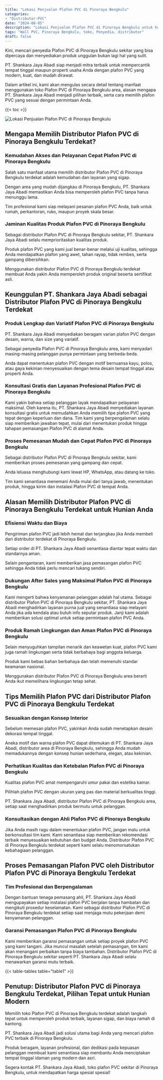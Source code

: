 ```yaml
---
title: "Lokasi Penjualan Plafon PVC di Pinoraya Bengkulu"
categories: 
- "Distributor-PVC"
date: "2024-08-05"
description: "Lokasi Penjualan Plafon PVC di Pinoraya Bengkulu untuk hunian, office, serta gerai. Produk berkualitas, variasi motif, variasi warna elegan, dengan servis penempatan dikerjakan oleh tim berpengalaman dan kepastian resmi!|Jasa penyediaan Plafon PVC di Pinoraya Bengkulu untuk keperluan rumah, perkantoran, atau gerai, dengan panel unggulan dan pemasangan oleh tenaga ahli ahli serta garansi resmi.|Solusi Plafon PVC di Pinoraya Bengkulu yang andal bagi hunian, kantor, dan gerai, bersama panel unggulan dan pemasangan oleh tim ahli dan garansi resmi.|Distribusi Plafon PVC di Pinoraya Bengkulu untuk tempat tinggal, office, dan gerai, beserta produk terbaik dan instalasi ditangani oleh teknisi berpengalaman, disertai beserta kepastian resmi.}"
tags: "Wall PVC, Pinoraya Bengkulu, toko, Penyedia, distributor"
draft: false
---
```


Kini, mencari penyedia Plafon PVC di Pinoraya Bengkulu sekitar yang bisa dipercaya dan menyediakan produk unggulan bukan lagi hal yang sulit.

PT. Shankara Jaya Abadi siap menjadi mitra terbaik untuk mempercantik tempat tinggal maupun properti usaha Anda dengan plafon PVC yang modern, kuat, dan mudah dirawat.

Dalam artikel ini, kami akan mengulas secara detail tentang manfaat menggunakan toko Plafon PVC di Pinoraya Bengkulu area, alasan mengapa PT. Shankara Jaya Abadi menjadi pilihan terbaik, serta cara memilih plafon PVC yang sesuai dengan permintaan Anda.

{{< toc >}}

![Lokasi Penjualan Plafon PVC di Pinoraya Bengkulu](/images/Distributor-PVC/Lokasi-Penjualan-Plafon-PVC-di-Pinoraya-Bengkulu.png)


## Mengapa Memilih Distributor Plafon PVC di Pinoraya Bengkulu Terdekat?

### Kemudahan Akses dan Pelayanan Cepat Plafon PVC di Pinoraya Bengkulu

Salah satu manfaat utama memilih distributor Plafon PVC di Pinoraya Bengkulu terdekat adalah kemudahan dan layanan yang sigap.

Dengan area yang mudah dijangkau di Pinoraya Bengkulu, PT. Shankara Jaya Abadi memastikan Anda bisa memperoleh plafon PVC tanpa harus menunggu lama.

Tim profesional kami siap melayani pesanan plafon PVC Anda, baik untuk rumah, perkantoran, ruko, maupun proyek skala besar.

### Jaminan Kualitas Produk Plafon PVC di Pinoraya Bengkulu

Sebagai distributor Plafon PVC di Pinoraya Bengkulu sekitar, PT. Shankara Jaya Abadi selalu memprioritaskan kualitas produk.

Produk plafon PVC yang kami jual benar-benar melalui uji kualitas, sehingga Anda mendapatkan plafon yang awet, tahan rayap, tidak rembes, serta gampang dibersihkan.

Menggunakan distributor Plafon PVC di Pinoraya Bengkulu terdekat membuat Anda yakin Anda memperoleh produk original beserta sertifikat asli.

## Keunggulan PT. Shankara Jaya Abadi sebagai Distributor Plafon PVC di Pinoraya Bengkulu Terdekat

### Produk Lengkap dan Variatif Plafon PVC di Pinoraya Bengkulu

PT. Shankara Jaya Abadi menyediakan beragam varian plafon PVC dengan desain, warna, dan size yang variatif.

Sebagai penyedia Plafon PVC di Pinoraya Bengkulu area, kami menyadari masing-masing pelanggan punya permintaan yang berbeda-beda.

Anda dapat menentukan plafon PVC dengan motif bernuansa kayu, polos, atau gaya kekinian menyesuaikan dengan tema desain tempat tinggal atau properti Anda.

### Konsultasi Gratis dan Layanan Profesional Plafon PVC di Pinoraya Bengkulu

Kami yakin bahwa setiap pelanggan layak mendapatkan pelayanan maksimal. Oleh karena itu, PT. Shankara Jaya Abadi menyediakan layanan konsultasi gratis untuk memudahkan Anda memilih tipe plafon PVC yang tepat dengan keperluan dan dana. Tim kami yang berpengalaman selalu siap memberikan jawaban tepat, mulai dari menentukan produk hingga tahapan pemasangan Plafon PVC di alamat Anda.

### Proses Pemesanan Mudah dan Cepat Plafon PVC di Pinoraya Bengkulu

Sebagai distributor Plafon PVC di Pinoraya Bengkulu sekitar, kami memberikan proses pemesanan yang gampang dan cepat.

Anda leluasa menghubungi kami lewat HP, WhatsApp, atau datang ke toko.

Tim kami senantiasa menemani Anda mulai dari tanya jawab, menentukan produk, hingga kirim dan instalasi Plafon PVC di tempat Anda.

## Alasan Memilih Distributor Plafon PVC di Pinoraya Bengkulu Terdekat untuk Hunian Anda

### Efisiensi Waktu dan Biaya

Pengiriman plafon PVC jadi lebih hemat dan terjangkau jika Anda membeli dari distributor terdekat di Pinoraya Bengkulu.

Setiap order di PT. Shankara Jaya Abadi senantiasa diantar tepat waktu dan standarnya aman.

Selain pengantaran, kami memberikan jasa pemasangan plafon PVC sehingga Anda tidak perlu mencari tukang sendiri.

### Dukungan After Sales yang Maksimal Plafon PVC di Pinoraya Bengkulu

Kami mengerti bahwa kenyamanan pelanggan adalah hal utama. Sebagai distributor Plafon PVC di Pinoraya Bengkulu sekitar, PT. Shankara Jaya Abadi menghadirkan layanan purna jual yang senantiasa siap melayani Anda jika ada kendala atau butuh info seputar produk. Janji kami adalah memberikan solusi optimal untuk setiap permintaan plafon PVC Anda.

### Produk Ramah Lingkungan dan Aman Plafon PVC di Pinoraya Bengkulu

Selain menyuguhkan tampilan menarik dan keawetan kuat, plafon PVC kami juga ramah lingkungan serta tidak berbahaya bagi anggota keluarga.

Produk kami bebas bahan berbahaya dan telah memenuhi standar keamanan nasional.

Menggunakan distributor Plafon PVC di Pinoraya Bengkulu area berarti Anda ikut memelihara lingkungan tetap sehat.

## Tips Memilih Plafon PVC dari Distributor Plafon PVC di Pinoraya Bengkulu Terdekat

### Sesuaikan dengan Konsep Interior

Sebelum memesan plafon PVC, yakinkan Anda sudah menetapkan desain dekorasi tempat tinggal.

Aneka motif dan warna plafon PVC dapat ditemukan di PT. Shankara Jaya Abadi, distributor area di Pinoraya Bengkulu, sehingga Anda mudah memadukannya dengan konsep hunian sederhana, elegan, atau kekinian.

### Perhatikan Kualitas dan Ketebalan Plafon PVC di Pinoraya Bengkulu

Kualitas plafon PVC amat mempengaruhi umur pakai dan estetika kamar.

Pilihlah plafon PVC dengan ukuran yang pas dan material berkualitas tinggi.

PT. Shankara Jaya Abadi, distributor Plafon PVC di Pinoraya Bengkulu area, setiap saat menghadirkan produk bermutu untuk pelanggan.

### Konsultasikan dengan Ahli Plafon PVC di Pinoraya Bengkulu

Jika Anda masih ragu dalam menentukan plafon PVC, jangan malu untuk berkonsultasi tim kami. Kami senantiasa siap memberikan rekomendasi terbaik menyesuaikan kebutuhan dan budget Anda. Distributor Plafon PVC di Pinoraya Bengkulu terdekat seperti kami selalu menomorsatukan kebahagiaan pelanggan.

## Proses Pemasangan Plafon PVC oleh Distributor Plafon PVC di Pinoraya Bengkulu Terdekat

### Tim Profesional dan Berpengalaman

Dengan bantuan tenaga pemasang ahli, PT. Shankara Jaya Abadi mengupayakan setiap instalasi plafon PVC berjalan tanpa hambatan dan mengikuti prosedur keselamatan. Kami sebagai distributor Plafon PVC di Pinoraya Bengkulu terdekat setiap saat menjaga mutu pekerjaan demi kenyamanan pelanggan.

### Garansi Pemasangan Plafon PVC di Pinoraya Bengkulu

Kami memberikan garansi pemasangan untuk setiap proyek plafon PVC yang kami tangani. Jika muncul masalah setelah pemasangan, tim kami akan menangani perbaikan tanpa biaya tambahan. Distributor Plafon PVC di Pinoraya Bengkulu sekitar seperti PT. Shankara Jaya Abadi selalu menawarkan garansi mutu terbaik.

{{< table-tables table="table1" >}}

## Penutup: Distributor Plafon PVC di Pinoraya Bengkulu Terdekat, Pilihan Tepat untuk Hunian Modern

Memilih toko Plafon PVC di Pinoraya Bengkulu terdekat adalah langkah tepat untuk memperoleh produk terbaik, layanan sigap, dan biaya ramah di kantong.

PT. Shankara Jaya Abadi jadi solusi utama bagi Anda yang mencari plafon PVC terbaik di Pinoraya Bengkulu.

Produk beragam, layanan profesional, dan dedikasi pada kepuasan pelanggan membuat kami senantiasa siap membantu Anda menciptakan tempat tinggal idaman yang modern dan asri.

Segera kontak PT. Shankara Jaya Abadi, toko plafon PVC sekitar di Pinoraya Bengkulu, untuk mendapatkan harga spesial spesial!